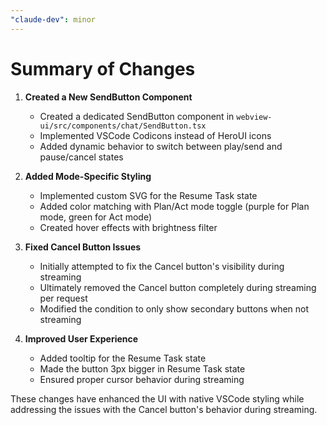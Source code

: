 ```yaml
---
"claude-dev": minor
---
```


# Summary of Changes

1. __Created a New SendButton Component__

   - Created a dedicated SendButton component in `webview-ui/src/components/chat/SendButton.tsx`
   - Implemented VSCode Codicons instead of HeroUI icons
   - Added dynamic behavior to switch between play/send and pause/cancel states

2. __Added Mode-Specific Styling__

   - Implemented custom SVG for the Resume Task state
   - Added color matching with Plan/Act mode toggle (purple for Plan mode, green for Act mode)
   - Created hover effects with brightness filter

3. __Fixed Cancel Button Issues__

   - Initially attempted to fix the Cancel button's visibility during streaming
   - Ultimately removed the Cancel button completely during streaming per request
   - Modified the condition to only show secondary buttons when not streaming

4. __Improved User Experience__

   - Added tooltip for the Resume Task state
   - Made the button 3px bigger in Resume Task state
   - Ensured proper cursor behavior during streaming

These changes have enhanced the UI with native VSCode styling while addressing the issues with the Cancel button's behavior during streaming.
